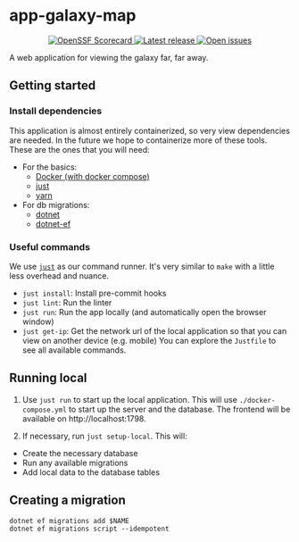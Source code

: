# app-galaxy-map

<p align="center">
  <!-- <a href="https://github.com/outoforbitdev/app-galaxy-map/actions?query=workflow%3ATest+branch%3Amaster">
    <img alt="Build states" src="https://github.com/outoforbitdev/app-galaxy-map/workflows/Test/badge.svg">
  </a>
  <a href="https://github.com/outoforbitdev/app-galaxy-map/actions">
    <img alt="Build states" src="https://github.com/outoforbitdev/app-galaxy-map/workflows/Release/badge.svg">
  </a> -->
  <a href="https://securityscorecards.dev/viewer/?uri=github.com/outoforbitdev/app-galaxy-map">
    <img alt="OpenSSF Scorecard" src="https://api.securityscorecards.dev/projects/github.com/outoforbitdev/app-galaxy-map/badge">
  </a>
  <a href="https://github.com/outoforbitdev/app-galaxy-map/releases/latest">
    <img alt="Latest release" src="https://img.shields.io/github/v/release/outoforbitdev/app-galaxy-map?logo=github">
  </a>
  <a href="https://github.com/outoforbitdev/app-galaxy-map/issues">
    <img alt="Open issues" src="https://img.shields.io/github/issues/outoforbitdev/app-galaxy-map?logo=github">
  </a>
</p>

A web application for viewing the galaxy far, far away.

## Getting started

### Install dependencies
This application is almost entirely containerized, so very view dependencies are needed. In the future we hope to containerize more of these tools. These are the ones that you will need:
- For the basics:
    - [Docker (with docker compose)](https://docs.docker.com/compose/install/)
    - [just](https://github.com/casey/just?tab=readme-ov-file#installation)
    - [yarn](https://yarnpkg.com/getting-started/install)
- For db migrations:
    - [dotnet](https://learn.microsoft.com/en-us/dotnet/core/install/)
    - [dotnet-ef](https://learn.microsoft.com/en-us/ef/core/cli/dotnet#installing-the-tools)

### Useful commands
We use [`just`](https://github.com/casey/just) as our command runner. It's very similar to `make` with a little less overhead and nuance.
- `just install`: Install pre-commit hooks
- `just lint`: Run the linter
- `just run`: Run the app locally (and automatically open the browser window)
- `just get-ip`: Get the network url of the local application so that you can view on another device (e.g. mobile)
You can explore the `Justfile` to see all available commands.

## Running local

1. Use `just run` to start up the local application. This will use `./docker-compose.yml` to start up the server and the database. The frontend will be available on http://localhost:1798.

1. If necessary, run `just setup-local`. This will:
  - Create the necessary database
  - Run any available migrations
  - Add local data to the database tables

## Creating a migration
```
dotnet ef migrations add $NAME
dotnet ef migrations script --idempotent
```